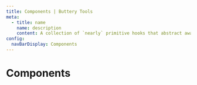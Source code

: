 ```yaml
---
title: Components | Buttery Tools
meta:
  - title: name
    name: description
    content: A collection of `nearly` primitive hooks that abstract away the complexity of managing portals, popovers, tooltips, and dynamic node creation.
config:
  navBarDisplay: Components
---
```


# Components
